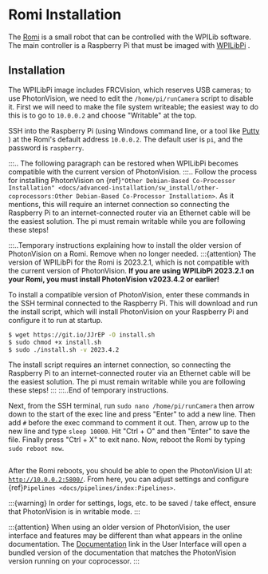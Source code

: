 # Romi Installation

The [Romi](https://docs.wpilib.org/en/latest/docs/romi-robot/index.html) is a small robot that can be controlled with the WPILib software. The main controller is a Raspberry Pi that must be imaged with [WPILibPi](https://docs.wpilib.org/en/latest/docs/romi-robot/imaging-romi.html) .

## Installation

The WPILibPi image includes FRCVision, which reserves USB cameras; to use PhotonVision, we need to edit the `/home/pi/runCamera` script to disable it. First we will need to make the file system writeable; the easiest way to do this is to go to `10.0.0.2` and choose "Writable" at the top.

SSH into the Raspberry Pi (using Windows command line, or a tool like [Putty](https://www.chiark.greenend.org.uk/~sgtatham/putty/) ) at the Romi's default address `10.0.0.2`. The default user is `pi`, and the password is `raspberry`.

:::.. The following paragraph can be restored when WPILibPi becomes compatible with the current version of PhotonVision.
:::.. Follow the process for installing PhotonVision on {ref}`"Other Debian-Based Co-Processor Installation" <docs/advanced-installation/sw_install/other-coprocessors:Other Debian-Based Co-Processor Installation>`. As it mentions, this will require an internet connection so connecting the Raspberry Pi to an internet-connected router via an Ethernet cable will be the easiest solution. The pi must remain writable while you are following these steps!

:::..Temporary instructions explaining how to install the older version of PhotonVision on a Romi. Remove when no longer needed.
:::{attention}
The version of WPILibPi for the Romi is 2023.2.1, which is not compatible with the current version of PhotonVision. **If you are using WPILibPi 2023.2.1 on your Romi, you must install PhotonVision v2023.4.2 or earlier!**

To install a compatible version of PhotonVision, enter these commands in the SSH terminal connected to the Raspberry Pi. This will download and run the install script, which will install PhotonVision on your Raspberry Pi and configure it to run at startup.

```bash
$ wget https://git.io/JJrEP -O install.sh
$ sudo chmod +x install.sh
$ sudo ./install.sh -v 2023.4.2
```
The install script requires an internet connection, so connecting the Raspberry Pi to an internet-connected router via an Ethernet cable will be the easiest solution. The pi must remain writable while you are following these steps!
:::
:::..End of temporary instructions.

Next, from the SSH terminal, run `sudo nano /home/pi/runCamera` then arrow down to the start of the exec line and press "Enter" to add a new line. Then add `#` before the exec command to comment it out. Then, arrow up to the new line and type `sleep 10000`. Hit "Ctrl + O" and then "Enter" to save the file. Finally press "Ctrl + X" to exit nano. Now, reboot the Romi by typing `sudo reboot now`.

```{image} images/nano.png

```

After the Romi reboots, you should be able to open the PhotonVision UI at: [`http://10.0.0.2:5800/`](http://10.0.0.2:5800/). From here, you can adjust settings and configure {ref}`Pipelines <docs/pipelines/index:Pipelines>`.

:::{warning}
In order for settings, logs, etc. to be saved / take effect, ensure that PhotonVision is in writable mode.
:::

:::{attention}
When using an older version of PhotonVision, the user interface and features may be different than what appears in the online documentation. The [Documentation](http://10.0.0.2:5800/#/docs) link in the User Interface will open a bundled version of the documentation that matches the PhotonVision version running on your coprocessor.
:::

